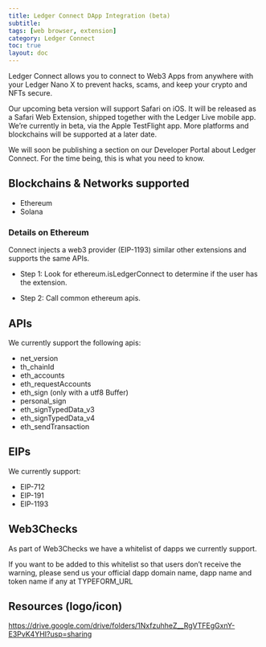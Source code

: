 ```yaml
---
title: Ledger Connect DApp Integration (beta)
subtitle:
tags: [web browser, extension]
category: Ledger Connect
toc: true
layout: doc
---
```


Ledger Connect allows you to connect to Web3 Apps from anywhere with your Ledger Nano X to prevent hacks, scams, and keep your crypto and NFTs secure.

Our upcoming beta version will support Safari on iOS. It will be released as a Safari Web Extension, shipped together with the Ledger Live mobile app. We’re currently in beta, via the Apple TestFlight app. More platforms and blockchains will be supported at a later date.

We will soon be publishing a section on our Developer Portal about Ledger Connect. For the time being, this is what you need to know.

## Blockchains & Networks supported

- Ethereum
- Solana

### Details on Ethereum

Connect injects a web3 provider (EIP-1193) similar other extensions and supports the same APIs.

- Step 1: Look for ethereum.isLedgerConnect to determine if the user has the extension.

- Step 2: Call common ethereum apis.

## APIs

We currently support the following apis:
- net_version
- th_chainId
- eth_accounts
- eth_requestAccounts
- eth_sign (only with a utf8 Buffer)
- personal_sign
- eth_signTypedData_v3
- eth_signTypedData_v4
- eth_sendTransaction

## EIPs

We currently support:
- EIP-712
- EIP-191
- EIP-1193

## Web3Checks

As part of Web3Checks we have a whitelist of dapps we currently support.

If you want to be added to this whitelist so that users don’t receive the warning, please send us your official dapp domain name, dapp name and token name if any at TYPEFORM_URL

## Resources (logo/icon)

https://drive.google.com/drive/folders/1NxfzuhheZ__RgVTFEgGxnY-E3PvK4YHI?usp=sharing 
